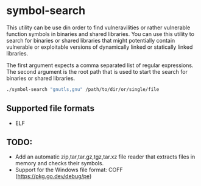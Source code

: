 # symbol-search


This utility can be use din order to find vulneravilities or rather vulnerable function symbols in binaries and shared libraries.
You can use this utility to search for binaries or shared libraries that might potentially contain vulnerable or exploitable
versions of dynamically linked or statically linked libraries.

The first argument expects a comma separated list of regular expressions.
The second argument is the root path that is used to start the search for binaries or shared libraries.
```sh
./symbol-search "gnutls,gnu" /path/to/dir/or/single/file
```

## Supported file formats
 - ELF

## TODO:

- Add an automatic zip,tar,tar.gz,tgz,tar.xz file reader that extracts files in memory and checks their symbols.
- Support for the Windows file format: COFF (https://pkg.go.dev/debug/pe)
